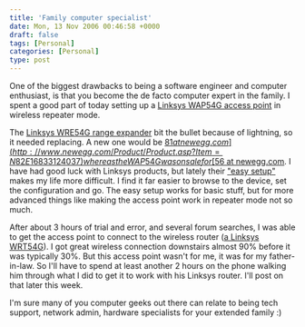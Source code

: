 ```yaml
---
title: 'Family computer specialist'
date: Mon, 13 Nov 2006 00:46:58 +0000
draft: false
tags: [Personal]
categories: [Personal]
type: post
---
```


One of the biggest drawbacks to being a software engineer and computer enthusiast, is that you become the de facto computer expert in the family. I spent a good part of today setting up a [Linksys WAP54G access point](http://www.linksys.com/servlet/Satellite?c=L_Product_C2&childpagename=US%2FLayout&cid=1126536803676&pagename=Linksys%2FCommon%2FVisitorWrapper) in wireless repeater mode.

The [Linksys WRE54G range expander](http://www.linksys.com/servlet/Satellite?c=L_Product_C2&childpagename=US%2FLayout&cid=1115416829757&packedargs=site%3DUS&pagename=Linksys%2FCommon%2FVisitorWrapper) bit the bullet because of lightning, so it needed replacing. A new one would be [$81 at newegg.com](http://www.newegg.com/Product/Product.asp?Item=N82E16833124037) whereas the WAP54G was on sale for [$56 at newegg.com](http://www.newegg.com/Product/Product.asp?Item=N82E16833124012). I have had good luck with Linksys products, but lately their ["easy setup"](http://www.linksys.com/servlet/Satellite?c=L_Promotion_C2&childpagename=US%2FLayout&cid=1121874562335&pagename=Linksys%2FCommon%2FVisitorWrapper) makes my life more difficult. I find it far easier to browse to the device, set the configuration and go. The easy setup works for basic stuff, but for more advanced things like making the access point work in repeater mode not so much.

After about 3 hours of trial and error, and several forum searches, I was able to get the access point to connect to the wireless router ([a Linksys WRT54G](http://www.linksys.com/servlet/Satellite?c=L_Product_C2&childpagename=US%2FLayout&cid=1149562300349&pagename=Linksys%2FCommon%2FVisitorWrapper)). I got great wireless connection downstairs almost 90% before it was typically 30%. But this access point wasn't for me, it was for my father-in-law. So I'll have to spend at least another 2 hours on the phone walking him through what I did to get it to work with his Linksys router. I'll post on that later this week.

I'm sure many of you computer geeks out there can relate to being tech support, network admin, hardware specialists for your extended family :)